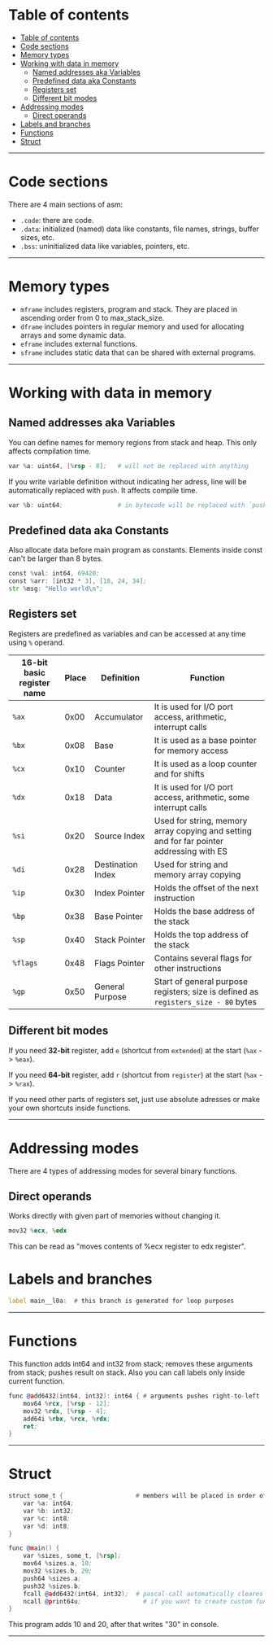 # Table of contents

<!-- TOC -->
- [Table of contents](#table-of-contents)
- [Code sections](#code-sections)
- [Memory types](#memory-types)
- [Working with data in memory](#working-with-data-in-memory)
  - [Named addresses aka Variables](#named-addresses-aka-variables)
  - [Predefined data aka Constants](#predefined-data-aka-constants)
  - [Registers set](#registers-set)
  - [Different bit modes](#different-bit-modes)
- [Addressing modes](#addressing-modes)
  - [Direct operands](#direct-operands)
- [Labels and branches](#labels-and-branches)
- [Functions](#functions)
- [Struct](#struct)
<!-- TOC -->

---

# Code sections

There are 4 main sections of asm:

- `.code`: there are code.
- `.data`: initialized (named) data like constants, file names, strings, buffer sizes, etc.
- `.bss`: uninitialized data like variables, pointers, etc.

---

# Memory types

- `mframe` includes registers, program and stack. They are placed in ascending order from 0 to max_stack_size.
- `dframe` includes pointers in regular memory and used for allocating arrays and some dynamic data.
- `eframe` includes external functions.
- `sframe` includes static data that can be shared with external programs.

---

# Working with data in memory

## Named addresses aka Variables

You can define names for memory regions from stack and heap.
This only affects compilation time.

```asm
var %a: uint64, [%rsp - 8];   # will not be replaced with anything
```

If you write variable definition without indicating her adress, 
line will be automatically replaced with `push`.
It affects compile time.

```asm
var %b: uint64;               # in bytecode will be replaced with `push64`
```

## Predefined data aka Constants

Also allocate data before main program as constants.
Elements inside const can't be larger than 8 bytes.

```asm
const %val: int64, 69420;
const %arr: [int32 * 3], [18, 24, 34];
str %msg: "Hello world\n";
```

## Registers set

Registers are predefined as variables and can be accessed at any time using `%` operand.

| 16-bit basic register name | Place | Definition        | Function                                                                                 |
| -------------------------- | ----- | ----------------- | ---------------------------------------------------------------------------------------- |
| `%ax`                      | 0x00  | Accumulator       | It is used for I/O port access, arithmetic, interrupt calls                              |
| `%bx`                      | 0x08  | Base              | It is used as a base pointer for memory access                                           |
| `%cx`                      | 0x10  | Counter           | It is used as a loop counter and for shifts                                              |
| `%dx`                      | 0x18  | Data              | It is used for I/O port access, arithmetic, some interrupt calls                         |
| `%si`                      | 0x20  | Source Index      | Used for string, memory array copying and setting and for far pointer addressing with ES |
| `%di`                      | 0x28  | Destination Index | Used for string and memory array copying                                                 |
| `%ip`                      | 0x30  | Index Pointer     | Holds the offset of the next instruction                                                 |
| `%bp`                      | 0x38  | Base Pointer      | Holds the base address of the stack                                                      |
| `%sp`                      | 0x40  | Stack Pointer     | Holds the top address of the stack                                                       |
| `%flags`                   | 0x48  | Flags Pointer     | Contains several flags for other instructions                                            |
| `%gp`                      | 0x50  | General Purpose   | Start of general purpose registers; size is defined as `registers_size - 80` bytes       |

## Different bit modes

If you need **32-bit** register, add `e` (shortcut from `extended`) at the start (`%ax` -> `%eax`).

If you need **64-bit** register, add `r` (shortcut from `register`) at the start (`%ax` -> `%rax`).

If you need other parts of registers set, just use absolute adresses or make your own shortcuts inside functions.

---

# Addressing modes

There are 4 types of addressing modes for several binary functions.

## Direct operands

Works directly with given part of memories without changing it.

```asm
mov32 %ecx, %edx
```

This can be read as "moves contents of %ecx register to edx register".

# Labels and branches

```asm
label main__l0a:  # this branch is generated for loop purposes
```

---

# Functions

This function adds int64 and int32 from stack; removes these arguments from stack; pushes result on stack.
Also you can call labels only inside current function.

```asm
func @add6432(int64, int32): int64 { # arguments pushes right-to-left
    mov64 %rcx, [%rsp - 12];
    mov32 %rdx, [%rsp - 4];
    add64i %rbx, %rcx, %rdx;
    ret;
}
```

---

# Struct

```asm
struct some_t {                    # members will be placed in order of defining
    var %a: int64;
    var %b: int32;
    var %c: int8;
    var %d: int8;
}

func @main() {
    var %sizes, some_t, [%rsp];
    mov64 %sizes.a, 10;
    mov32 %sizes.b, 20;
    push64 %sizes.a;
    push32 %sizes.b;
    fcall @add6432(int64, int32);  # pascal-call automatically cleares stack from arguments
    ncall @print64u; 	             # if you want to create custom functions from C++, make wraper for it
}
```

This program adds 10 and 20, after that writes "30" in console.

---